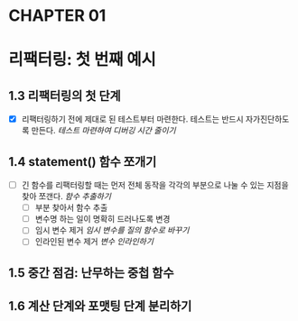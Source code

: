 # CHAPTER 01

# 리팩터링: 첫 번째 예시

## 1.3 리팩터링의 첫 단계

- [x] 리팩터링하기 전에 제대로 된 테스트부터 마련한다. 테스트는 반드시 자가진단하도록 만든다. _테스트 마련하여 디버깅 시간 줄이기_

## 1.4 statement() 함수 쪼개기

- [ ] 긴 함수를 리팩터링할 때는 먼저 전체 동작을 각각의 부분으로 나눌 수 있는 지점을 찾아 쪼갠다. _함수 추출하기_
  - [ ] 부분 찾아서 함수 추출
  - [ ] 변수명 하는 일이 명확히 드러나도록 변경
  - [ ] 임시 변수 제거 _임시 변수를 질의 함수로 바꾸기_
  - [ ] 인라인된 변수 제거 _변수 인라인하기_

## 1.5 중간 점검: 난무하는 중첩 함수

## 1.6 계산 단계와 포맷팅 단계 분리하기
